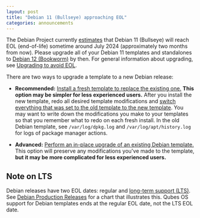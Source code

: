 ```yaml
---
layout: post
title: "Debian 11 (Bullseye) approaching EOL"
categories: announcements
---
```


The Debian Project currently [estimates](https://wiki.debian.org/DebianReleases) that Debian 11 (Bullseye) will reach EOL (end-of-life) sometime around July 2024 (approximately two months from now). Please upgrade all of your Debian 11 templates and standalones to [Debian 12 (Bookworm)](/news/2023/08/27/debian-12-templates-available/) by then. For general information about upgrading, see [Upgrading to avoid EOL](/doc/how-to-update/#upgrading-to-avoid-eol).

There are two ways to upgrade a template to a new Debian release:

- **Recommended:** [Install a fresh template to replace the existing one.](/doc/templates/debian/#installing) **This option may be simpler for less experienced users.** After you install the new template, redo all desired template modifications and [switch everything that was set to the old template to the new template](/doc/templates/#switching). You may want to write down the modifications you make to your templates so that you remember what to redo on each fresh install. In the old Debian template, see `/var/log/dpkg.log` and `/var/log/apt/history.log` for logs of package manager actions.

- **Advanced:** [Perform an in-place upgrade of an existing Debian template.](/doc/templates/debian/in-place-upgrade/) This option will preserve any modifications you've made to the template, **but it may be more complicated for less experienced users.**

## Note on LTS

Debian releases have two EOL dates: regular and [long-term support (LTS)](https://wiki.debian.org/LTS). See [Debian Production Releases](https://wiki.debian.org/DebianReleases#Production_Releases) for a chart that illustrates this. Qubes OS support for Debian templates ends at the regular EOL date, not the LTS EOL date.
